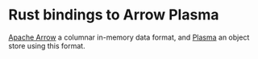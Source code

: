 # Rust bindings to Arrow Plasma

[Apache Arrow](https://github.com/apache/arrow/) a columnar in-memory data
format, and
[Plasma](https://arrow.apache.org/blog/2017/08/08/plasma-in-memory-object-store/)
an object store using this format.
